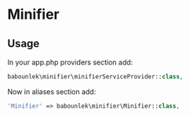 # Minifier
## Usage
In your app.php providers section add:

```php
babounlek\minifier\minifierServiceProvider::class,
```
Now in aliases section add:

```php
'Minifier' => babounlek\minifier\Minifier::class,
```
